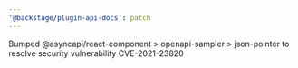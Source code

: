 ```yaml
---
'@backstage/plugin-api-docs': patch
---
```


Bumped @asyncapi/react-component > openapi-sampler > json-pointer to resolve security vulnerability CVE-2021-23820
